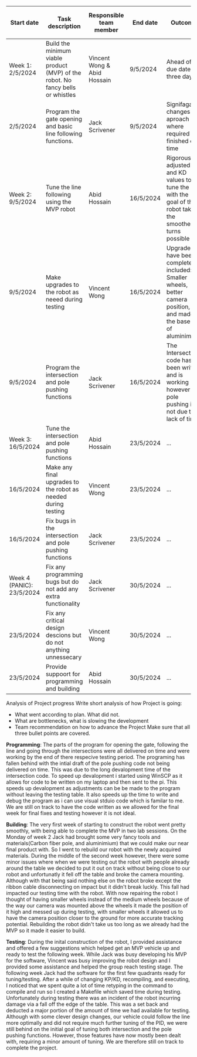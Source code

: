 | Start date | Task description | Responsible team member | End date | Outcome | Actual progress as per date |
| ------ | ------ | ------ | ------ | ------ | ------ |
| Week 1: 2/5/2024| Build the minimum viable product (MVP) of the robot. No fancy bells or whistles| Vincent Wong & Abid Hossain| 9/5/2024| Ahead of due date by three days|
| 2/5/2024|Program the gate opening and basic line following functions.|Jack Scrivener|9/5/2024|Signifagant changes to aproach where required but finished on time|
| Week 2: 9/5/2024|Tune the line following using the MVP robot|Abid Hossain| 16/5/2024|Rigorously adjusted KP and KD values to tune the PID with the goal of the robot taking the smoothest turns possible|
| 9/5/2024|Make upgrades to the robot as neeed during testing| Vincent Wong|16/5/2024 |Upgrades have been completed it included: Smaller wheels, better camera position, and made the base out of aluminimium|
| 9/5/2024|Program the intersection and pole pushing functions |Jack Scrivener |16/5/2024 |The Intersection code has been written and is working however the pole pushing is not due to lack of time|
| Week 3: 16/5/2024|Tune the intersection and pole pushing functions| Abid Hossain| 23/5/2024|...|
| 16/5/2024|Make any final upgrades to the robot as needed during testing|Vincent Wong| 23/5/2024|...|
| 16/5/2024|Fix bugs in the intersection and pole pushing functions|Jack Scrivener| 23/5/2024|...|
| Week 4 (PANIC): 23/5/2024|Fix any programming bugs but do not add any extra functionality|Jack Scrivener| 30/5/2024|...|
| 23/5/2024|Fix any critical design descions but do not anything unnessecary|Vincent Wong| 30/5/2024|...|
| 23/5/2024|Provide suppoort for programming and building|Abid Hossain| 30/5/2024|...|

Analysis of Project progress
Write short analysis of how Project is going:
- What went according to plan. What did not.
- What are bottlenecks, what is slowing the development
- Team recommendation on how to advance the Project
Make sure that all three bullet points are covered.

**Programming**:
The parts of the program for opening the gate, following the line and going through the intersections were all delivered on time and were working by the end of there respecive testing period. The programing has fallen behind with the intial draft of the pole pushing code not being delivered on time. This was due to the long devalopment time of the intersection code. To speed up devalopment i started using WinSCP as it allows for code to be written on my laptop and then sent to the pi. This speeds up devalopment as adjustments can be be made to the program without leaving the testing table. It also speeds up the time to write and debug the program as i can use visual stduio code which is familar to me. We are still on track to have the code written as we allowed for the final week for final fixes and testing however it is not ideal.

**Building**:
The very first week of starting to construct the robot went pretty smoothly, with being able to complete the MVP in two lab sessions. On the Monday of week 2 Jack had brought some very fancy tools and materials(Carbon fiber pole, and aluminimium) that we could make our near final product with. So I went to rebuild our robot with the newly acquired materials. During the middle of the second week however, there were some minor issues where when we were testing out the robot with people already around the table we decided to put it out on track without being close to our robot and unfortunatly it fell off the table and broke the camera mounting. Although with that being said nothing else on the robot broke except the ribbon cable disconnecting on impact but it didn't break luckly. This fall had impacted our testing time with the robot. With now repairing the robot I thought of having smaller wheels instead of the medium wheels because of the way our camera was mounted above the wheels it made the position of it high and messed up during testing, with smaller wheels it allowed us to have the camera position closer to the ground for more accurate tracking potential. Rebuilding the robot didn't take us too long as we already had the MVP so it made it easier to build.

**Testing**:
During the inital construction of the robot, I provided assistance and offered a few suggestions which helped get an MVP vehicle up and ready to test the following week. While Jack was busy developing his MVP for the software, Vincent was busy improving the robot design and I provided some assistance and helped the group reach testing stage. The following week Jack had the software for the first few quadrants ready for tuning/testing. After a while of changing KP/KD, recompiling, and executing, I noticed that we spent quite a lot of time retyping in the command to compile and run so I created a Makefile which saved time during testing. Unfortunately during testing there was an incident of the robot incurring damage via a fall off the edge of the table. This was a set back and deducted a major portion of the amount of time we had available for testing. Although with some clever design changes, our vehicle could follow the line more optimally and did not require much further tuning of the PID, we were still behind on the initial goal of tuning both intersection and the pole pushing functions. However, those features have now mostly been dealt with, requiring a minor amount of tuning. We are therefore still on track to complete the project.